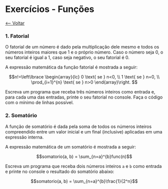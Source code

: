 # Exercícios - Funções
[<-- Voltar](./README.md)

### 1. Fatorial

O fatorial de um número é dado pela multiplicação dele mesmo e todos os números inteiros maiores que 1 e o próprio número. Caso o número seja 0, o seu fatorial é igual a 1, caso seja negativo, o seu fatorial é 0.

A expressão matemática da função fatorial é mostrada a seguir:

$$n!=\left\lbrace \begin{array}{lc}
    0 \text{ se } n<0, \\
    1 \text{ se } n=0, \\
    \prod_{i=1}^{n} \text{ se } n>0
    \end{array}\right.
$$

Escreva um programa que receba três números inteiros como entrada e, para cada uma das entradas, printe o seu fatorial no console. Faça o código com o mínimo de linhas possível.

### 2. Somatório

A função de somatório é dada pela soma de todos os números inteiros compreendido entre um valor inicial e um final (inclusive) aplicadas em uma expressão interna.

A expressão matemática de um somatório é mostrada a seguir:

$$somatorio(a, b) = \sum_{n=a}^{b}func(n)$$

Escreva um programa que receba dois números inteiros ```a``` e ```b``` como entrada e printe no console o resultado do somatório abaixo:

$$somatorio(a, b) = \sum_{n=a}^{b}\frac{1}{2^n}$$
